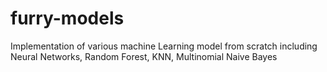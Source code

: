 # furry-models
Implementation of various machine Learning model from scratch including Neural Networks, Random Forest, KNN, Multinomial Naive Bayes
